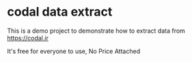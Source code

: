 # codal data extract
This is a demo project to demonstrate how to extract data from https://codal.ir

It's free for everyone to use, No Price Attached

